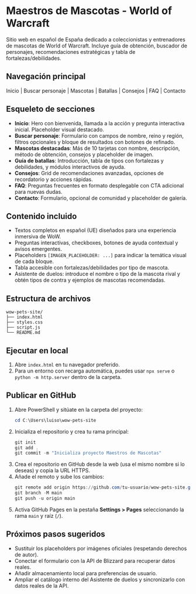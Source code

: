 # Maestros de Mascotas - World of Warcraft

Sitio web en español de España dedicado a coleccionistas y entrenadores de mascotas de World of Warcraft. Incluye guía de obtención, buscador de personajes, recomendaciones estratégicas y tabla de fortalezas/debilidades.

## Navegación principal

Inicio | Buscar personaje | Mascotas | Batallas | Consejos | FAQ | Contacto

## Esqueleto de secciones

- **Inicio**: Hero con bienvenida, llamada a la acción y pregunta interactiva inicial. Placeholder visual destacado.
- **Buscar personaje**: Formulario con campos de nombre, reino y región, filtros opcionales y bloque de resultados con botones de refinado.
- **Mascotas destacadas**: Más de 10 tarjetas con nombre, descripción, método de obtención, consejos y placeholder de imagen.
- **Guía de batallas**: Introducción, tabla de tipos con fortalezas y debilidades, y módulos interactivos de ayuda.
- **Consejos**: Grid de recomendaciones avanzadas, opciones de recordatorio y acciones rápidas.
- **FAQ**: Preguntas frecuentes en formato desplegable con CTA adicional para nuevas dudas.
- **Contacto**: Formulario, opcional de comunidad y placeholder de galería.

## Contenido incluido

- Textos completos en español (UE) diseñados para una experiencia inmersiva de WoW.
- Preguntas interactivas, checkboxes, botones de ayuda contextual y avisos emergentes.
- Placeholders `[IMAGEN_PLACEHOLDER: ...]` para indicar la temática visual de cada bloque.
- Tabla accesible con fortalezas/debilidades por tipo de mascota.
- Asistente de duelos: introduce el nombre o tipo de la mascota rival y obtén tipos de contra y ejemplos de mascotas recomendadas.

## Estructura de archivos

```
wow-pets-site/
├── index.html
├── styles.css
├── script.js
└── README.md
```

## Ejecutar en local

1. Abre `index.html` en tu navegador preferido.
2. Para un entorno con recarga automática, puedes usar `npx serve` o `python -m http.server` dentro de la carpeta.

## Publicar en GitHub

1. Abre PowerShell y sitúate en la carpeta del proyecto:
   ```powershell
   cd C:\Users\luiso\wow-pets-site
   ```
2. Inicializa el repositorio y crea tu rama principal:
   ```powershell
   git init
   git add .
   git commit -m "Inicializa proyecto Maestros de Mascotas"
   ```
3. Crea el repositorio en GitHub desde la web (usa el mismo nombre si lo deseas) y copia la URL HTTPS.
4. Añade el remoto y sube los cambios:
   ```powershell
   git remote add origin https://github.com/tu-usuario/wow-pets-site.git
   git branch -M main
   git push -u origin main
   ```
5. Activa GitHub Pages en la pestaña **Settings > Pages** seleccionando la rama `main` y raíz (`/`).

## Próximos pasos sugeridos

- Sustituir los placeholders por imágenes oficiales (respetando derechos de autor).
- Conectar el formulario con la API de Blizzard para recuperar datos reales.
- Añadir almacenamiento local para preferencias de usuario.
- Ampliar el catálogo interno del Asistente de duelos y sincronizarlo con datos reales de la API.
